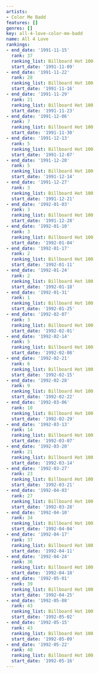 ```yaml
---
artists:
- Color Me Badd
features: []
genres: []
key: all-4-love-color-me-badd
name: All 4 Love
rankings:
- end_date: '1991-11-15'
  rank: 37
  ranking_list: Billboard Hot 100
  start_date: '1991-11-09'
- end_date: '1991-11-22'
  rank: 28
  ranking_list: Billboard Hot 100
  start_date: '1991-11-16'
- end_date: '1991-11-29'
  rank: 21
  ranking_list: Billboard Hot 100
  start_date: '1991-11-23'
- end_date: '1991-12-06'
  rank: 7
  ranking_list: Billboard Hot 100
  start_date: '1991-11-30'
- end_date: '1991-12-13'
  rank: 5
  ranking_list: Billboard Hot 100
  start_date: '1991-12-07'
- end_date: '1991-12-20'
  rank: 5
  ranking_list: Billboard Hot 100
  start_date: '1991-12-14'
- end_date: '1991-12-27'
  rank: 3
  ranking_list: Billboard Hot 100
  start_date: '1991-12-21'
- end_date: '1992-01-03'
  rank: 3
  ranking_list: Billboard Hot 100
  start_date: '1991-12-28'
- end_date: '1992-01-10'
  rank: 3
  ranking_list: Billboard Hot 100
  start_date: '1992-01-04'
- end_date: '1992-01-17'
  rank: 2
  ranking_list: Billboard Hot 100
  start_date: '1992-01-11'
- end_date: '1992-01-24'
  rank: 2
  ranking_list: Billboard Hot 100
  start_date: '1992-01-18'
- end_date: '1992-01-31'
  rank: 1
  ranking_list: Billboard Hot 100
  start_date: '1992-01-25'
- end_date: '1992-02-07'
  rank: 3
  ranking_list: Billboard Hot 100
  start_date: '1992-02-01'
- end_date: '1992-02-14'
  rank: 5
  ranking_list: Billboard Hot 100
  start_date: '1992-02-08'
- end_date: '1992-02-21'
  rank: 6
  ranking_list: Billboard Hot 100
  start_date: '1992-02-15'
- end_date: '1992-02-28'
  rank: 9
  ranking_list: Billboard Hot 100
  start_date: '1992-02-22'
- end_date: '1992-03-06'
  rank: 10
  ranking_list: Billboard Hot 100
  start_date: '1992-02-29'
- end_date: '1992-03-13'
  rank: 14
  ranking_list: Billboard Hot 100
  start_date: '1992-03-07'
- end_date: '1992-03-20'
  rank: 21
  ranking_list: Billboard Hot 100
  start_date: '1992-03-14'
- end_date: '1992-03-27'
  rank: 23
  ranking_list: Billboard Hot 100
  start_date: '1992-03-21'
- end_date: '1992-04-03'
  rank: 27
  ranking_list: Billboard Hot 100
  start_date: '1992-03-28'
- end_date: '1992-04-10'
  rank: 34
  ranking_list: Billboard Hot 100
  start_date: '1992-04-04'
- end_date: '1992-04-17'
  rank: 37
  ranking_list: Billboard Hot 100
  start_date: '1992-04-11'
- end_date: '1992-04-24'
  rank: 36
  ranking_list: Billboard Hot 100
  start_date: '1992-04-18'
- end_date: '1992-05-01'
  rank: 39
  ranking_list: Billboard Hot 100
  start_date: '1992-04-25'
- end_date: '1992-05-08'
  rank: 43
  ranking_list: Billboard Hot 100
  start_date: '1992-05-02'
- end_date: '1992-05-15'
  rank: 43
  ranking_list: Billboard Hot 100
  start_date: '1992-05-09'
- end_date: '1992-05-22'
  rank: 48
  ranking_list: Billboard Hot 100
  start_date: '1992-05-16'
---
```


